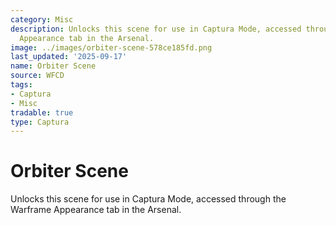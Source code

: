 ```yaml
---
category: Misc
description: Unlocks this scene for use in Captura Mode, accessed through the Warframe
  Appearance tab in the Arsenal.
image: ../images/orbiter-scene-578ce185fd.png
last_updated: '2025-09-17'
name: Orbiter Scene
source: WFCD
tags:
- Captura
- Misc
tradable: true
type: Captura
---
```


# Orbiter Scene

Unlocks this scene for use in Captura Mode, accessed through the Warframe Appearance tab in the Arsenal.

